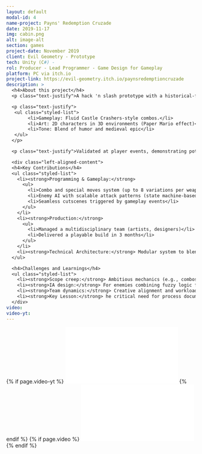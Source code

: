 ```yaml
---
layout: default
modal-id: 4
name-project: Payns' Redemption Cruzade
date: 2019-11-17
img: cabin.png
alt: image-alt
section: games
project-date: November 2019
client: Evil Geometry - Prototype
tech: Unity (C#) - 
rol: Producer - Lead Programmer - Game Design for Gameplay
platform: PC via itch.io
project-link: https://evil-geometry.itch.io/paynsredemptioncruzade
description: >
  <h4>About this project</h4>
  <p class="text-justify">A hack 'n slash prototype with a historical-fantasy narrative, where Hugo de Payns (a knight cat) journeys to hell to save his village, reimagining the origin of the Knights Templar. Inspired by:</p>

  <p class="text-justify">
   <ul class="styled-list">
        <li>Gameplay: Fluid Castle Crashers-style combos.</li>
        <li>Art: 2D characters in 3D environments (Paper Mario effect)</li>
        <li>Tone: Blend of humor and medieval epic</li>
   </ul>
  </p>

  <p class="text-justify">Validated at player events, demonstrating potential for a cult following.</p>

  <div class="left-aligned-content">
  <h4>Key Contributions</h4>
  <ul class="styled-list">
    <li><strong>Programming & Gameplay:</strong>
      <ul>
        <li>Combo and special moves system (up to 8 variations per weapon)</li>
        <li>Enemy AI with scalable attack patterns (state machine-based)</li>
        <li>Seamless cutscenes triggered by gameplay events</li>
      </ul>
    </li>
    <li><strong>Production:</strong>
      <ul>
        <li>Managed a multidisciplinary team (artists, designers)</li>
        <li>Delivered a playable build in 3 months</li>
      </ul>
    </li>
    <li><strong>Technical Architecture:</strong> Modular system to blend 2D sprites with 3D lighting</li>
  </ul>

  <h4>Challenges and Learnings</h4>
  <ul class="styled-list">
    <li><strong>Scope creep:</strong> Ambitious mechanics (e.g., combos) vs tight timeline</li>
    <li><strong>IA design:</strong> For enemies combining fuzzy logic for decision making and state changes</li>
    <li><strong>Team dynamics:</strong> Creative alignment and workload distribution issues</li>
    <li><strong>Key Lesson:</strong> he critical need for process documentation to prevent bottlenecks</li>
  </div>
video: 
video-yt: 
---
```


<div class="video-container">
  {% if page.video-yt %}
    <!-- YouTube (prioritario) -->
    <iframe 
      src="{{ page.video-yt }}" 
      frameborder="0"
      allow="accelerometer; autoplay; clipboard-write; encrypted-media; gyroscope; picture-in-picture" 
      allowfullscreen>
    </iframe>
  {% endif %}
  {% if page.video %}
    <!-- Google Drive (alternativo) -->
    <iframe 
      src="{{ page.video }}" 
      frameborder="0"
      allow="accelerometer; autoplay; clipboard-write; encrypted-media; gyroscope; picture-in-picture" 
      allowfullscreen>
    </iframe>
  {% endif %}
</div>
